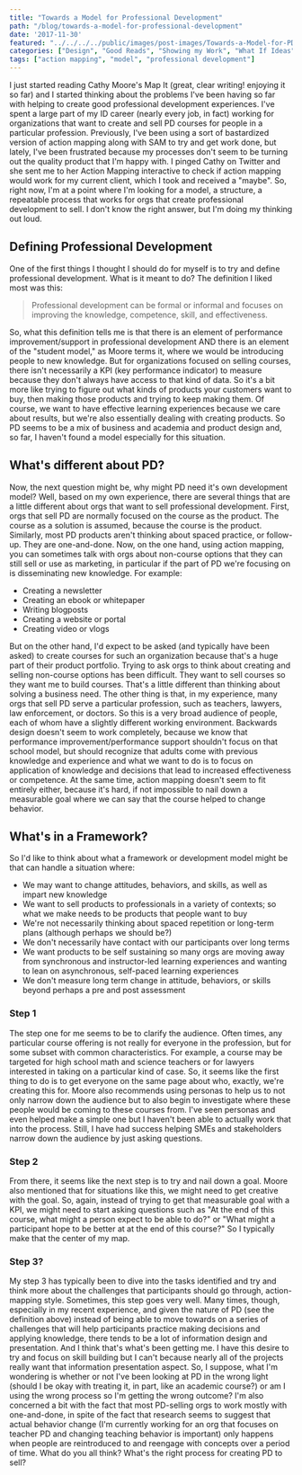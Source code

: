 ```yaml
---
title: "Towards a Model for Professional Development"
path: "/blog/towards-a-model-for-professional-development"
date: '2017-11-30'
featured: "../../../../public/images/post-images/Towards-a-Model-for-PD.png"
categories: ["Design", "Good Reads", "Showing my Work", "What If Ideas"]
tags: ["action mapping", "model", "professional development"]
---
```


I just started reading Cathy Moore's Map It (great, clear writing! enjoying it so far) and I started thinking about the problems I've been having so far with helping to create good professional development experiences. I've spent a large part of my ID career (nearly every job, in fact) working for organizations that want to create and sell PD courses for people in a particular profession. Previously, I've been using a sort of bastardized version of action mapping along with SAM to try and get work done, but lately, I've been frustrated because my processes don't seem to be turning out the quality product that I'm happy with. I pinged Cathy on Twitter and she sent me to her Action Mapping interactive to check if action mapping would work for my current client, which I took and received a "maybe". So, right now, I'm at a point where I'm looking for a model, a structure, a repeatable process that works for orgs that create professional development to sell. I don't know the right answer, but I'm doing my thinking out loud.

## Defining Professional Development

One of the first things I thought I should do for myself is to try and define professional development. What is it meant to do? The definition I liked most was this:
> Professional development can be formal or informal and focuses on improving the knowledge, competence, skill, and effectiveness.

So, what this definition tells me is that there is an element of performance improvement/support in professional development AND there is an element of the "student model," as Moore terms it, where we would be introducing people to new knowledge. But for organizations focused on selling courses, there isn't necessarily a KPI (key performance indicator) to measure because they don't always have access to that kind of data. So it's a bit more like trying to figure out what kinds of products your customers want to buy, then making those products and trying to keep making them. Of course, we want to have effective learning experiences because we care about results, but we're also essentially dealing with creating products. So PD seems to be a mix of business and academia and product design and, so far, I haven't found a model especially for this situation.

## What's different about PD?

Now, the next question might be, why might PD need it's own development model? Well, based on my own experience, there are several things that are a little different about orgs that want to sell professional development. First, orgs that sell PD are normally focused on the course as the product. The course as a solution is assumed, because the course is the product. Similarly, most PD products aren't thinking about spaced practice, or follow-up. They are one-and-done. Now, on the one hand, using action mapping, you can sometimes talk with orgs about non-course options that they can still sell or use as marketing, in particular if the part of PD we're focusing on is disseminating new knowledge. For example:

*   Creating a newsletter
*   Creating an ebook or whitepaper
*   Writing blogposts
*   Creating a website or portal
*   Creating video or vlogs

But on the other hand, I'd expect to be asked (and typically have been asked) to create courses for such an organization because that's a huge part of their product portfolio. Trying to ask orgs to think about creating and selling non-course options has been difficult. They want to sell courses so they want me to build courses. That's a little different than thinking about solving a business need. The other thing is that, in my experience, many orgs that sell PD serve a particular profession, such as teachers, lawyers, law enforcement, or doctors. So this is a very broad audience of people, each of whom have a slightly different working environment. Backwards design doesn't seem to work completely, because we know that performance improvement/performance support shouldn't focus on that school model, but should recognize that adults come with previous knowledge and experience and what we want to do is to focus on application of knowledge and decisions that lead to increased effectiveness or competence. At the same time, action mapping doesn't seem to fit entirely either, because it's hard, if not impossible to nail down a measurable goal where we can say that the course helped to change behavior.

## What's in a Framework?

So I'd like to think about what a framework or development model might be that can handle a situation where:

*   We may want to change attitudes, behaviors, and skills, as well as impart new knowledge
*   We want to sell products to professionals in a variety of contexts; so what we make needs to be products that people want to buy
*   We're not necessarily thinking about spaced repetition or long-term plans (although perhaps we should be?)
*   We don't necessarily have contact with our participants over long terms
*   We want products to be self sustaining so many orgs are moving away from synchronous and instructor-led learning experiences and wanting to lean on asynchronous, self-paced learning experiences
*   We don't measure long term change in attitude, behaviors, or skills beyond perhaps a pre and post assessment

### Step 1

The step one for me seems to be to clarify the audience. Often times, any particular course offering is not really for everyone in the profession, but for some subset with common characteristics. For example, a course may be targeted for high school math and science teachers or for lawyers interested in taking on a particular kind of case. So, it seems like the first thing to do is to get everyone on the same page about who, exactly, we're creating this for. Moore also recommends using personas to help us to not only narrow down the audience but to also begin to investigate where these people would be coming to these courses from. I've seen personas and even helped make a simple one but I haven't been able to actually work that into the process. Still, I have had success helping SMEs and stakeholders narrow down the audience by just asking questions.

### Step 2

From there, it seems like the next step is to try and nail down a goal. Moore also mentioned that for situations like this, we might need to get creative with the goal. So, again, instead of trying to get that measurable goal with a KPI, we might need to start asking questions such as "At the end of this course, what might a person expect to be able to do?" or "What might a participant hope to be better at at the end of this course?" So I typically make that the center of my map.

### Step 3?

My step 3 has typically been to dive into the tasks identified and try and think more about the challenges that participants should go through, action-mapping style. Sometimes, this step goes very well. Many times, though, especially in my recent experience, and given the nature of PD (see the definition above) instead of being able to move towards on a series of challenges that will help participants practice making decisions and applying knowledge, there tends to be a lot of information design and presentation. And I think that's what's been getting me. I have this desire to try and focus on skill building but I can't because nearly all of the projects really want that information presentation aspect. So, I suppose, what I'm wondering is whether or not I've been looking at PD in the wrong light (should I be okay with treating it, in part, like an academic course?) or am I using the wrong process so I'm getting the wrong outcome? I'm also concerned a bit with the fact that most PD-selling orgs to work mostly with one-and-done, in spite of the fact that research seems to suggest that actual behavior change (I'm currently working for an org that focuses on teacher PD and changing teaching behavior is important) only happens when people are reintroduced to and reengage with concepts over a period of time. What do you all think? What's the right process for creating PD to sell?
